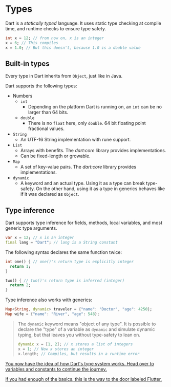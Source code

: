 # Types

Dart is a *statically typed* language. It uses static type checking at compile time, and runtime checks to ensure type safety.

```dart
int x = 12; // from now on, x is an integer
x = 6; // This compiles
x = 1.0; // But this doesn't, because 1.0 is a double value
```

## Built-in types

Every type in Dart inherits from `Object`, just like in Java.

Dart supports the following types:

* Numbers
  * `int`
    * Depending on the platform Dart is running on, an `int` can be no larger than 64 bits.
  * `double`
    * There is no `float` here, only `double`. 64 bit floating point fractional values.
* `String`
  * An UTF-16 String implementation with rune support.
* `List`
  * Arrays with benefits. The *dart:core* library provides implementations.
  * Can be fixed-length or growable. 
* `Map`
  * A set of key-value pairs. The *dart:core* library provides implementations.
* `dynamic`
  * A keyword and an actual type. Using it as a type can break type-safety. On the other hand, using it as a type in generics behaves like if it was declared as `Object`.

## Type inference

Dart supports type inference for fields, methods, local variables, and most generic type arguments.

```dart
var x = 12; // x is an integer
final lang = "Dart"; // lang is a String constant
```

The following syntax declares the same function twice:

```dart
int one() { // one()'s return type is explicitly integer
  return 1;
}

two() { // two()'s return type is inferred (integer)
  return 2;
}
```

Type inference also works with generics:

```dart
Map<String, dynamic> traveler = {"name": "Doctor", "age": 4250};
Map wife = {"name": "River", "age": 548};
```

> The `dynamic` keyword means "object of any type". It is possible to declare the "type" of a variable as `dynamic` and simulate dynamic typing, but that leaves you without type-safety to lean on.
>
> ```dart
> dynamic x = [1, 2]; // x stores a list of integers
> x = 1; // Now x stores an integer
> x.length; // Compiles, but results in a runtime error
> ```

 [You now have the idea of how Dart's type system works. Head over to variables and constants to continue the journey.](02_Variables_and_constants.md) 

 [If you had enough of the basics, this is the way to the door labeled Flutter.](..\02_Flutter\01_Flutter_core_concepts.md) 